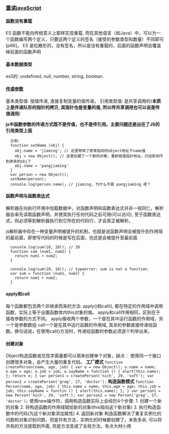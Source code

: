### [重读javaScript](https://juejin.im/post/5a9a9f0d518825558c46de8f)

#### 函数没有重载
  ES 函数不能向传统意义上那样实现重载, 而在其他语言（如Java）中，可以为一个函数编写两个定义，只要这两个定义的签名（接受的参数类型和数量）不同即可[p66]。
  ES 是松散形的，没有签名，所以是没有重载的，后面的函数声明会覆盖掉前面的函数声明

#### 基本数据类型
  es5的: undefined, null, number, string, boolean.

#### [传递参数](https://github.com/nodejh/nodejh.github.io/issues/32)
  基本类型值: 按值传递, 直接复制变量的值传递。
  引用类型值: 是共享调用的(**本质上是传递队形的指针的拷贝, 其指针也是变量的值, 所以传共享调用也可以说是传值调用**)

  **js中函数参数的传递方式既不是传值，也不是传引用。主要问题还是出在了JS的引用类型上面**

  ```
    示例:
    function setName (obj) {
      obj.name = 'jiaming'; // 这里修改了原来指向的object地址下name值
      obj = new Object(); // 这里创建了一个新的对象，重新赋值指针地址，已经影响不到原来的obj了
      obj.name = 'pangjiaming'
    }
    var person = new Object();
    setName(person);
    console.log(person.name); // jiaming, 为什么不是 pangjiaming 呢？
  ```

#### 函数声明与函数表达式
  解析器在向执行环境中加载数据中，对函数声明和函数表达式并非一视同仁，解析器会率先读取函数声明，并使其执行任何代码之前可用(可以访问), 至于函数表达式，则必须等到解析器执行到它所在的代码行，才会真正被解析。

  js解析器中存在一种变量声明被提升的机制，也就是说函数声明会被提升到作用域的最前面，即使写代码的时候是写在后面，也还是会被提升至最前面

  ```
    console.log(sum(10, 10)); // 20
    function sum (num1, num2) {
      return num1 + num2;
    }

    console.log(sum(10, 10)); // typeerror: sum is not a function.
    var sum = function (num1, num2) {
      return num1 + num2;
    }
  ```

#### apply和call
  每个函数都包含两个非继承而来的方法: apply()和call(), 都在特定的作用域中调用函数，实际上等于设置函数体内this对象的值。
  apply和call作用相同，区别在于接收参数的方式不同。
  apply接收两个参数，一个是在其中运行函数的作用域，另一个是参数数组
  call一个是在其中运行函数的作用域, 其余的参数直接传递给函数。换句话说，在使用call()方法时，传递给函数的参数必须逐个列举出来。

#### 创建对象
  Object构造函数或兑现字面量都可以用来创建单个对象，缺点： 使用同一个接口创建很多对象，会产生大量的重复代码。
  **工厂模式**
    ```
      function createPerson(name, age, job) {
        var o = new Object();
        o.name = name;
        o.age = age;
        o.job = job;
        o.sayName = function () {
          alert(this.name);
        };
        return o;
      }
      var person1 = createPerson('nich', 29, 'soft');
      var person2 = createPerson('greg', 27, 'doctor');
    ```
  **构造函数模式**
    ```
      function Person(name, age, job) {
        this.name = name;
        this.age = age;
        this.job = job;
        this.sayName = functin () {
          alert(this.name);
        };
      }
      var person1 = new Person('nich', 29, 'soft');
      var person2 = new Person('greg', 27, 'doctor');
    ```
    使用new操作符，调用构造函数实际上会经历4个步骤:
      1. 创建一个新的对象
      2. 将构造函数的作用域赋给新的对象(this指向这个新对象)
      3. 执行构造函数中的代码(为这个新对象添加属性)
      4. 返回新对象
    构造函数解决了重复实例化的问题和对象识别问题，但是共有方法，实例化的时候都创建了，未免多余, 可以将共有的方法提取到外面, 但是方法变成了全局方法，有点大材小用
